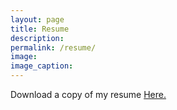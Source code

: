 ```yaml
---
layout: page
title: Resume
description: 
permalink: /resume/
image: 
image_caption: 
---
```


Download a copy of my resume <a href="/Dusty_Werth_Resume.pdf"> Here.</a>